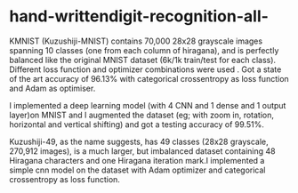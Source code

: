 # hand-writtendigit-recognition-all-
KMNIST (Kuzushiji-MNIST) contains 70,000 28x28 grayscale images spanning 10 classes (one from each column of hiragana), and is perfectly balanced like the original MNIST dataset (6k/1k train/test for each class). Different loss function and optimizer combinations were used . Got a state of the art accuracy of 96.13% with categorical crossentropy as loss function and Adam as optimiser.

I implemented a deep learning model (with 4 CNN and 1 dense and 1 output layer)on MNIST and I augmented the dataset (eg; with zoom in, rotation, horizontal and vertical shifting) and got a testing accuracy of 99.51%.

Kuzushiji-49, as the name suggests, has 49 classes (28x28 grayscale, 270,912 images), is a much larger, but imbalanced dataset containing 48 Hiragana characters and one Hiragana iteration mark.I implemented a simple cnn model on the dataset with Adam optimizer and categorical crossentropy as loss function.
